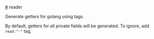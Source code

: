 [#](#) reader

Generate getters for golang using tags.

By default, getters for all private fields will be generated. To ignore, add `read:"-"` tag.
